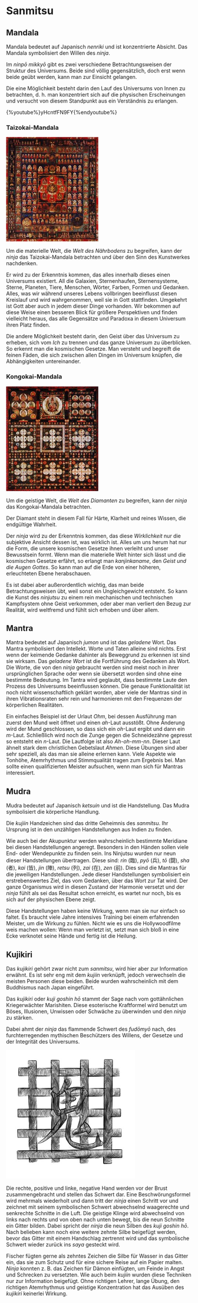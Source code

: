 # Sanmitsu


## Mandala

Mandala bedeutet auf Japanisch *nenriki* und ist konzentrierte Absicht. Das Mandala symbolisiert den Willen des *ninja*.

Im *ninpō mikkyō* gibt es zwei verschiedene Betrachtungsweisen der Struktur des Universums. Beide sind völlig gegensätzlich, doch erst wenn beide geübt werden, kann man zur Einsicht gelangen.

Die eine Möglichkeit besteht darin den Lauf des Universums von Innen zu betrachten, d. h. man konzentriert sich auf die physischen Erscheinungen und versucht von diesem Standpunkt aus ein Verständnis zu erlangen.

{%youtube%}yHcntfFN9FY{%endyoutube%}

### Taizokai-Mandala

![Taizokai-Mandala](/images/mandala-taizokai.jpg)

Um die materielle Welt, die *Welt des Nährbodens* zu begreifen, kann der *ninja* das Taizokai-Mandala betrachten und über den Sinn des Kunstwerkes nachdenken.

Er wird zu der Erkenntnis kommen, das alles innerhalb dieses einen Universums existiert. All die Galaxien, Sternenhaufen, Sternensysteme, Sterne, Planeten, Tiere, Menschen, Wörter, Farben, Formen und Gedanken. Alles, was wir während unseres Lebens vollbringen beeinflusst diesen Kreislauf und wird wahrgenommen, weil sie in Gott stattfinden. Umgekehrt ist Gott aber auch in jedem dieser Dinge vorhanden. Wir bekommen auf diese Weise einen besseren Blick für größere Perspektiven und finden vielleicht heraus, das alle Gegensätze und Paradoxa in diesem Universum ihren Platz finden.

Die andere Möglichkeit besteht darin, den Geist über das Universum zu erheben, sich vom *Ich* zu trennen und das ganze Universum zu überblicken. So erkennt man die kosmischen Gesetze. Man versteht und begreift die feinen Fäden, die sich zwischen allen Dingen im Universum knüpfen, die Abhängigkeiten untereinander.


### Kongokai-Mandala

![Kongokai-Mandala](/images/mandala-kongokai.jpg)

Um die geistige Welt, die *Welt des Diamanten* zu begreifen, kann der *ninja* das Kongokai-Mandala betrachten.

Der Diamant steht in diesem Fall für Härte, Klarheit und reines Wissen, die endgültige Wahrheit.

Der *ninja* wird zu der Erkenntnis kommen, das diese *Wirklichkeit* nur die subjektive Ansicht dessen ist, was wirklich ist. Alles um uns herum hat nur die Form, die unsere kosmischen Gesetze ihnen verleiht und unser Bewusstsein formt. Wenn man die materielle Welt hinter sich lässt und die kosmischen Gesetze erfährt, so erlangt man *kanjinkaname*, den *Geist und die Augen Gottes*. So kann man auf die Erde von einer höheren, erleuchteten Ebene herabschauen.

Es ist dabei aber außerordentlich wichtig, das man beide Betrachtungsweisen übt, weil sonst ein Ungleichgewicht entsteht. So kann die Kunst des *ninjutsu* zu einem rein mechanischen und technischen Kampfsystem ohne Geist verkommen, oder aber man verliert den Bezug zur Realität, wird weltfremd und fühlt sich erhoben und über allem.


## Mantra

Mantra bedeutet auf Japanisch *jumon* und ist das *geladene* Wort. Das Mantra symbolisiert den Intellekt. Worte und Taten alleine sind nichts. Erst wenn der keimende Gedanke dahinter als Beweggrund zu erkennen ist sind sie wirksam. Das *geladene Wort* ist die Fortführung des Gedanken als Wort. Die Worte, die von den *ninja* gebraucht werden sind meist noch in ihrer ursprünglichen Sprache oder wenn sie übersetzt worden sind ohne eine bestimmte Bedeutung. Im Tantra wird geglaubt, dass bestimmte Laute den Prozess des Universums beeinflussen können. Die genaue Funktionalität ist noch nicht wissenschaftlich geklärt worden, aber viele der Mantras sind in ihren Vibrationsraten sehr rein und harmonieren mit den Frequenzen der körperlichen Realitäten.

Ein einfaches Beispiel ist der Urlaut *Ohm*, bei dessen Ausführung man zuerst den Mund weit öffnet und einen *ah*-Laut ausstößt. Ohne Änderung wird der Mund geschlossen, so dass sich ein *oh*-Laut ergibt und dann ein *m*-Laut. Schließlich wird noch die Zunge gegen die Schneidezähne gepresst so entsteht ein *n*-Laut. Die Lautfolge ist also *Ah-oh-mm-nn*. Dieser Laut ähnelt stark dem christlichen Gebetslaut *Ahmen*. Diese Übungen sind aber sehr speziell, als das man sie alleine erlernen kann. Viele Aspekte wie Tonhöhe, Atemrhythmus und Stimmqualität tragen zum Ergebnis bei. Man sollte einen qualifizierten Meister aufsuchen, wenn man sich für Mantras interessiert.


## Mudra

Mudra bedeutet auf Japanisch *ketsuin* und ist die Handstellung. Das Mudra symbolisiert die körperliche Handlung.

Die *kujiin* Handzeichen sind das dritte Geheimnis des *sanmitsu*. Ihr Ursprung ist in den unzähligen Handstellungen aus Indien zu finden.

Wie auch bei der Akupunktur werden wahrscheinlich bestimmte Meridiane bei diesen Handstellungen angeregt. Besonders in den Händen sollen viele End- oder Wendepunkte zu finden sein. Ins Ninjutsu wurden nur neun dieser Handstellungen übertragen. Diese sind: *rin* (臨), *pyō* (兵), *tō* (闘), *sha* (者), *kai* (皆), *jin* (陣), *retsu* (列), *zai* (在), *zen* (前). Dies sind die Mantras für die jeweiligen Handstellungen. Jede dieser Handstellungen symbolisiert ein erstrebenswertes Ziel, das vom Gedanken, über das Wort zur Tat wird. Der ganze Organismus wird in diesen Zustand der Harmonie versetzt und der *ninja* fühlt als sei das Resultat schon erreicht, es wartet nur noch, bis es sich auf der physischen Ebene zeigt.

Diese Handstellungen haben keine Wirkung, wenn man sie nur einfach so faltet. Es braucht viele Jahre intensives Training bei einem erfahrenden Meister, um die Wirkung zu fühlen. Nicht wie es uns die Hollywoodfilme weis machen wollen: Wenn man verletzt ist, setzt man sich bloß in eine Ecke verknotet seine Hände und fertig ist die Heilung.


## Kujikiri

Das *kujikiri* gehört zwar nicht zum *sanmitsu*, wird hier aber zur Information erwähnt. Es ist sehr eng mit dem *kujiin* verknüpft, jedoch verwechseln die meisten Personen diese beiden. Beide wurden wahrscheinlich mit dem Buddhismus nach Japan eingeführt.

Das *kujikiri* oder *kuji goshin hō* stammt der Sage nach vom gottähnlichen Kriegerwächter Marishiten. Diese esoterische Kraftformel wird benutzt um Böses, Illusionen, Unwissen oder Schwäche zu überwinden und den *ninja* zu stärken.

Dabei ahmt der *ninja* das flammende Schwert des *fudōmyō* nach, des furchterregenden mythischen Beschützers des Willens, der Gesetze und der Integrität des Universums.

![Kuji goshin hō](/images/kujikiri.jpg)

Die rechte, positive und linke, negative Hand werden vor der Brust zusammengebracht und stellen das Schwert dar. Eine Beschwörungsformel wird mehrmals wiederholt und dann tritt der *ninja* einen Schritt vor und zeichnet mit seinem symbolischen Schwert abwechselnd waagerechte und senkrechte Schnitte in die Luft. Die geistige Klinge wird abwechselnd von links nach rechts und von oben nach unten bewegt, bis die neun Schnitte ein Gitter bilden. Dabei spricht der *ninja* die neun Silben des *kuji goshin hō*. Nach belieben kann noch eine weitere zehnte Silbe beigefügt werden, bevor das Gitter mit einem Handschlag zertrennt wird und das symbolische Schwert wieder zurück ins *saya* gesteckt wird.

Fischer fügten gerne als zehntes Zeichen die Silbe für Wasser in das Gitter ein, das sie zum Schutz und für eine sichere Reise auf ein Papier malten. *Ninja* konnten z. B. das Zeichen für Dämon einfügten, um Feinde in Angst und Schrecken zu versetzten. Wie auch beim *kujiin* wurden diese Techniken nur zur Information beigefügt. Ohne richtigen Lehrer, lange Übung, den richtigen Atemrhythmus und geistige Konzentration hat das Ausüben des *kujikiri* keinerlei Wirkung.
